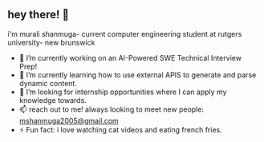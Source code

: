 ## hey there! 👋
i'm murali shanmuga- current computer engineering student at rutgers university- new brunswick



- 🔭 I’m currently working on an AI-Powered SWE Technical Interview Prep!
- 🌱 I’m currently learning how to use external APIS to generate and parse dynamic content.
- 🤔 I’m looking for internship opportunities where I can apply my knowledge towards.
- 📫 reach out to me! always looking to meet new people: mshanmuga2005@gmail.com
- ⚡ Fun fact: i love watching cat videos and eating french fries.

